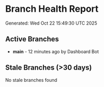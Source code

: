 # Branch Health Report
Generated: Wed Oct 22 15:49:30 UTC 2025

## Active Branches
- **main** - 12 minutes ago by Dashboard Bot

## Stale Branches (>30 days)
No stale branches found
